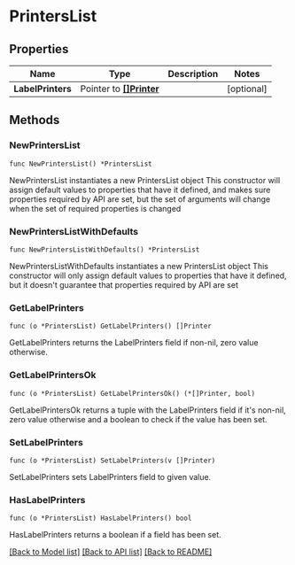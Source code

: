 # PrintersList

## Properties

Name | Type | Description | Notes
------------ | ------------- | ------------- | -------------
**LabelPrinters** | Pointer to [**[]Printer**](Printer.md) |  | [optional] 

## Methods

### NewPrintersList

`func NewPrintersList() *PrintersList`

NewPrintersList instantiates a new PrintersList object
This constructor will assign default values to properties that have it defined,
and makes sure properties required by API are set, but the set of arguments
will change when the set of required properties is changed

### NewPrintersListWithDefaults

`func NewPrintersListWithDefaults() *PrintersList`

NewPrintersListWithDefaults instantiates a new PrintersList object
This constructor will only assign default values to properties that have it defined,
but it doesn't guarantee that properties required by API are set

### GetLabelPrinters

`func (o *PrintersList) GetLabelPrinters() []Printer`

GetLabelPrinters returns the LabelPrinters field if non-nil, zero value otherwise.

### GetLabelPrintersOk

`func (o *PrintersList) GetLabelPrintersOk() (*[]Printer, bool)`

GetLabelPrintersOk returns a tuple with the LabelPrinters field if it's non-nil, zero value otherwise
and a boolean to check if the value has been set.

### SetLabelPrinters

`func (o *PrintersList) SetLabelPrinters(v []Printer)`

SetLabelPrinters sets LabelPrinters field to given value.

### HasLabelPrinters

`func (o *PrintersList) HasLabelPrinters() bool`

HasLabelPrinters returns a boolean if a field has been set.


[[Back to Model list]](../README.md#documentation-for-models) [[Back to API list]](../README.md#documentation-for-api-endpoints) [[Back to README]](../README.md)


